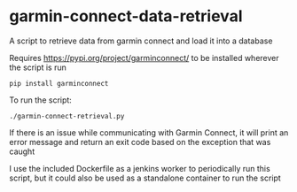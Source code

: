 # garmin-connect-data-retrieval
A script to retrieve data from garmin connect and load it into a database

Requires https://pypi.org/project/garminconnect/ to be installed wherever the script is run

`pip install garminconnect`

To run the script:

`./garmin-connect-retrieval.py`

If there is an issue while communicating with Garmin Connect, it will print an error message and return an exit code based on the exception that was caught

I use the included Dockerfile as a jenkins worker to periodically run this script, but it could also be used as a standalone container to run the script

